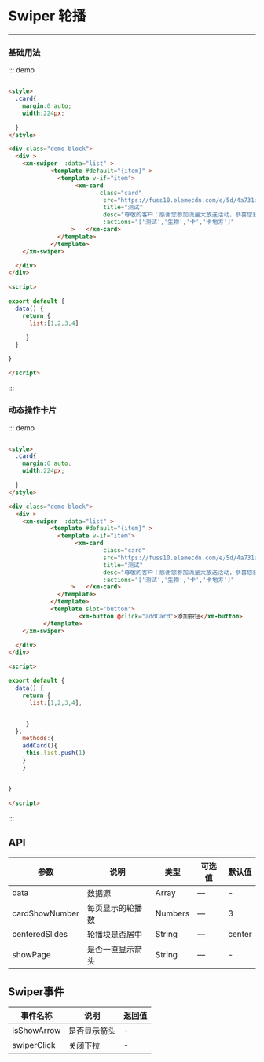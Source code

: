 # Swiper 轮播
----
### 基础用法

<style scoped>
  .card{
    margin:0 auto;
    width:224px;

  }
</style>


<div class="demo-block">
  <div >
    <xm-swiper  :data="list" >
            <template #default="{item}" >
              <template v-if="item">
                   <xm-card
                           class="card"
                           src="https://fuss10.elemecdn.com/e/5d/4a731a90594a4af544c0c25941171jpeg.jpeg"
                           title="测试"
                           desc="尊敬的客户：感谢您参加流量大放送活动，恭喜您获得"
                           :actions="['测试','生物','卡','卡地方']"
                  >   </xm-card>
              </template>
            </template>
    </xm-swiper>

  </div>
</div>

<script>

export default {
  data() {
    return {
      list:[1,2,3,4]

     }
  },
    methods:{
    addCard(){
     this.list.push(1)
    }
    }


}

</script>


::: demo
```html

<style>
  .card{
    margin:0 auto;
    width:224px;

  }
</style>

<div class="demo-block">
  <div >
    <xm-swiper  :data="list" >
            <template #default="{item}" >
              <template v-if="item">
                   <xm-card
                          class="card"
                           src="https://fuss10.elemecdn.com/e/5d/4a731a90594a4af544c0c25941171jpeg.jpeg"
                           title="测试"
                           desc="尊敬的客户：感谢您参加流量大放送活动，恭喜您获得"
                           :actions="['测试','生物','卡','卡地方']"
                  >   </xm-card>
              </template>
            </template>
    </xm-swiper>

  </div>
</div>

<script>

export default {
  data() {
    return {
      list:[1,2,3,4]

     }
  }

}

</script>

```
:::


### 动态操作卡片


<div class="demo-block">
  <div >
    <xm-swiper  :data="list" >
            <template #default="{item}" >
              <template v-if="item">
                   <xm-card
                           class="card"
                           src="https://fuss10.elemecdn.com/e/5d/4a731a90594a4af544c0c25941171jpeg.jpeg"
                           title="测试"
                           desc="尊敬的客户：感谢您参加流量大放送活动，恭喜您获得"
                           :actions="['测试','生物','卡','卡地方']"
                  >   </xm-card>
              </template>
            </template>
            <template slot="button">
                    <xm-button @click="addCard">添加按钮</xm-button>
          </template>
    </xm-swiper>

  </div>
</div>

::: demo
```html

<style>
  .card{
    margin:0 auto;
    width:224px;

  }
</style>

<div class="demo-block">
  <div >
    <xm-swiper  :data="list" >
            <template #default="{item}" >
              <template v-if="item">
                   <xm-card
                           class="card"
                           src="https://fuss10.elemecdn.com/e/5d/4a731a90594a4af544c0c25941171jpeg.jpeg"
                           title="测试"
                           desc="尊敬的客户：感谢您参加流量大放送活动，恭喜您获得"
                           :actions="['测试','生物','卡','卡地方']"
                  >   </xm-card>
              </template>
            </template>
            <template slot="button">
                    <xm-button @click="addCard">添加按钮</xm-button>
          </template>
    </xm-swiper>

  </div>
</div>

<script>

export default {
  data() {
    return {
      list:[1,2,3,4],


     }
  },
    methods:{
    addCard(){
     this.list.push(1)
    }
    }


}

</script>

```
:::



## API

| 参数      | 说明          | 类型      | 可选值                           | 默认值  |
|---------- |-------------- |---------- |--------------------------------  |-------- |
| data | 数据源| Array | — | - |
| cardShowNumber | 每页显示的轮播数 | Numbers     | —  | 3 |
| centeredSlides | 轮播块是否居中 | String   | — | center |
| showPage | 是否一直显示箭头 | String   | — | - |


## Swiper事件

| 事件名称      | 说明          | 返回值  |
|---------- |-------------- |---------- |
| isShowArrow |  是否显示箭头 | -  |
| swiperClick | 关闭下拉 | - |

